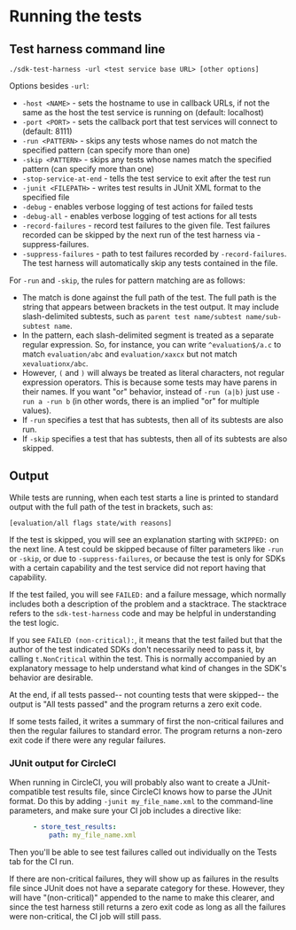 # Running the tests

## Test harness command line

```shell
./sdk-test-harness -url <test service base URL> [other options]
```

Options besides `-url`:

* `-host <NAME>` - sets the hostname to use in callback URLs, if not the same as the host the test service is running on (default: localhost)
* `-port <PORT>` - sets the callback port that test services will connect to (default: 8111)
* `-run <PATTERN>` - skips any tests whose names do not match the specified pattern (can specify more than one)
* `-skip <PATTERN>` - skips any tests whose names match the specified pattern (can specify more than one) 
* `-stop-service-at-end` - tells the test service to exit after the test run
* `-junit <FILEPATH>` - writes test results in JUnit XML format to the specified file
* `-debug` - enables verbose logging of test actions for failed tests
* `-debug-all` - enables verbose logging of test actions for all tests
* `-record-failures` - record test failures to the given file. Test failures recorded can be skipped by the next run of 
the test harness via -suppress-failures.
* `-suppress-failures` - path to test failures recorded by `-record-failures`. The test harness will automatically skip any tests contained in the file.

For `-run` and `-skip`, the rules for pattern matching are as follows:

* The match is done against the full path of the test. The full path is the string that appears between brackets in the test output. It may include slash-delimited subtests, such as `parent test name/subtest name/sub-subtest name`.
* In the pattern, each slash-delimited segment is treated as a separate regular expression. So, for instance, you can write `^evaluation$/a.c` to match `evaluation/abc` and `evaluation/xaxcx` but not match `xevaluationx/abc`.
* However, `(` and `)` will always be treated as literal characters, not regular expression operators. This is because some tests may have parens in their names. If you want "or" behavior, instead of `-run (a|b)` just use `-run a -run b` (in other words, there is an implied "or" for multiple values).
* If `-run` specifies a test that has subtests, then all of its subtests are also run.
* If `-skip` specifies a test that has subtests, then all of its subtests are also skipped.

## Output

While tests are running, when each test starts a line is printed to standard output with the full path of the test in brackets, such as:

```
[evaluation/all flags state/with reasons]
```

If the test is skipped, you will see an explanation starting with `SKIPPED:` on the next line. A test could be skipped because of filter parameters like `-run` or `-skip`, or due to `-suppress-failures`, or because the test is only for SDKs with a certain capability and the test service did not report having that capability.

If the test failed, you will see `FAILED:` and a failure message, which normally includes both a description of the problem and a stacktrace. The stacktrace refers to the `sdk-test-harness` code and may be helpful in understanding the test logic.

If you see `FAILED (non-critical):`, it means that the test failed but that the author of the test indicated SDKs don't necessarily need to pass it, by calling `t.NonCritical` within the test. This is normally accompanied by an explanatory message to help understand what kind of changes in the SDK's behavior are desirable.

At the end, if all tests passed-- not counting tests that were skipped-- the output is "All tests passed" and the program returns a zero exit code.

If some tests failed, it writes a summary of first the non-critical failures and then the regular failures to standard error. The program returns a non-zero exit code if there were any regular failures.

### JUnit output for CircleCI

When running in CircleCI, you will probably also want to create a JUnit-compatible test results file, since CircleCI knows how to parse the JUnit format. Do this by adding `-junit my_file_name.xml` to the command-line parameters, and make sure your CI job includes a directive like:

```yaml
      - store_test_results:
          path: my_file_name.xml
```

Then you'll be able to see test failures called out individually on the Tests tab for the CI run.

If there are non-critical failures, they will show up as failures in the results file since JUnit does not have a separate category for these. However, they will have "(non-critical)" appended to the name to make this clearer, and since the test harness still returns a zero exit code as long as all the failures were non-critical, the CI job will still pass.
